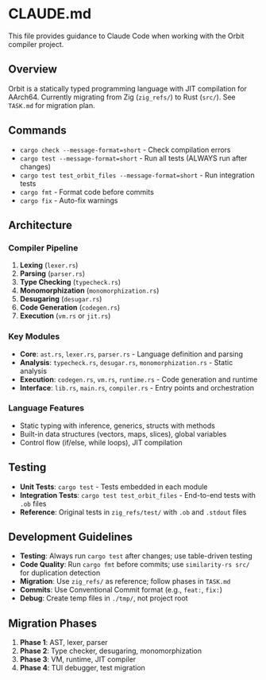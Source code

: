 # CLAUDE.md

This file provides guidance to Claude Code when working with the Orbit compiler project.

## Overview

Orbit is a statically typed programming language with JIT compilation for AArch64. Currently migrating from Zig (`zig_refs/`) to Rust (`src/`). See `TASK.md` for migration plan.

## Commands

- `cargo check --message-format=short` - Check compilation errors
- `cargo test --message-format=short` - Run all tests (ALWAYS run after changes)
- `cargo test test_orbit_files --message-format=short` - Run integration tests
- `cargo fmt` - Format code before commits
- `cargo fix` - Auto-fix warnings

## Architecture

### Compiler Pipeline

1. **Lexing** (`lexer.rs`)
2. **Parsing** (`parser.rs`)
3. **Type Checking** (`typecheck.rs`)
4. **Monomorphization** (`monomorphization.rs`)
5. **Desugaring** (`desugar.rs`)
6. **Code Generation** (`codegen.rs`)
7. **Execution** (`vm.rs` or `jit.rs`)

### Key Modules

- **Core**: `ast.rs`, `lexer.rs`, `parser.rs` - Language definition and parsing
- **Analysis**: `typecheck.rs`, `desugar.rs`, `monomorphization.rs` - Static analysis
- **Execution**: `codegen.rs`, `vm.rs`, `runtime.rs` - Code generation and runtime
- **Interface**: `lib.rs`, `main.rs`, `compiler.rs` - Entry points and orchestration

### Language Features

- Static typing with inference, generics, structs with methods
- Built-in data structures (vectors, maps, slices), global variables
- Control flow (if/else, while loops), JIT compilation

## Testing

- **Unit Tests**: `cargo test` - Tests embedded in each module
- **Integration Tests**: `cargo test test_orbit_files` - End-to-end tests with `.ob` files
- **Reference**: Original tests in `zig_refs/test/` with `.ob` and `.stdout` files

## Development Guidelines

- **Testing**: Always run `cargo test` after changes; use table-driven testing
- **Code Quality**: Run `cargo fmt` before commits; use `similarity-rs src/` for duplication detection
- **Migration**: Use `zig_refs/` as reference; follow phases in `TASK.md`
- **Commits**: Use Conventional Commit format (e.g., `feat:`, `fix:`)
- **Debug**: Create temp files in `./tmp/`, not project root

## Migration Phases

1. **Phase 1**: AST, lexer, parser
2. **Phase 2**: Type checker, desugaring, monomorphization
3. **Phase 3**: VM, runtime, JIT compiler
4. **Phase 4**: TUI debugger, test migration
